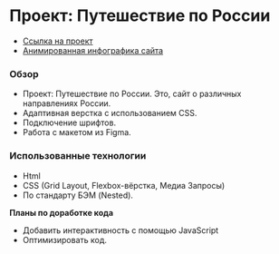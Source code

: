 # Проект: Путешествие по России
* [Ссылка на проект](https://meder84.github.io/russian-travel/index.html)
* [Анимированная инфографика сайта](https://github.com/Meder84/Meder84/blob/main/gif/russianTravel1024.gif)

### Обзор
* Проект: Путешествие по России. Это, сайт о различных направлениях России.
* Адаптивная верстка с использованием CSS.
* Подключение шрифтов. 
* Работа с макетом из Figma.

### Использованные технологии
* Html
* CSS (Grid Layout, Flexbox-вёрстка, Медиа Запросы)
* По стандарту БЭМ (Nested).

**Планы по доработке кода**
* Добавить интерактивность с помощью JavaScript
* Оптимизировать код.
